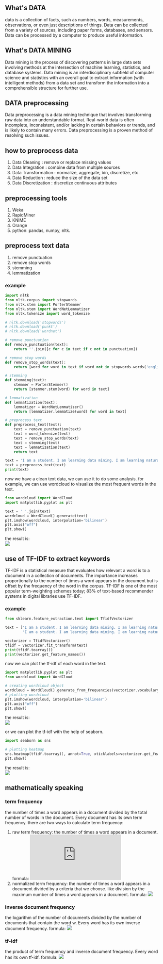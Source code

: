 ## What's DATA
data is a collection of facts, such as numbers, words, measurements, observations, or even just descriptions of things. Data can be collected from a variety of sources, including paper forms, databases, and sensors. Data can be processed by a computer to produce useful information.

## What's DATA MINING
Data mining is the process of discovering patterns in large data sets involving methods at the intersection of machine learning, statistics, and database systems. Data mining is an interdisciplinary subfield of computer science and statistics with an overall goal to extract information (with intelligent methods) from a data set and transform the information into a comprehensible structure for further use.

## DATA preprocessing
Data preprocessing is a data mining technique that involves transforming raw data into an understandable format. Real-world data is often incomplete, inconsistent, and/or lacking in certain behaviors or trends, and is likely to contain many errors. Data preprocessing is a proven method of resolving such issues.

## how to preprocess data
1. Data Cleaning : remove or replace missing values
2. Data Integration : combine data from multiple sources
3. Data Transformation : normalize, aggregate, bin, discretize, etc.
4. Data Reduction : reduce the size of the data set
5. Data Discretization : discretize continuous attributes

## preprocessing tools
1. Weka
2. RapidMiner
3. KNIME
4. Orange
5. python: pandas, numpy, nltk.

## preprocess text data
1. remove punctuation
2. remove stop words
3. stemming
4. lemmatization

### example
```python
import nltk
from nltk.corpus import stopwords
from nltk.stem import PorterStemmer
from nltk.stem import WordNetLemmatizer
from nltk.tokenize import word_tokenize

# nltk.download('stopwords')
# nltk.download('punkt')
# nltk.download('wordnet')

# remove punctuation
def remove_punctuation(text):
    return ''.join([c for c in text if c not in punctuation])

# remove stop words
def remove_stop_words(text):
    return [word for word in text if word not in stopwords.words('english')]

# stemming
def stemming(text):
    stemmer = PorterStemmer()
    return [stemmer.stem(word) for word in text]

# lemmatization
def lemmatization(text):
    lemmatizer = WordNetLemmatizer()
    return [lemmatizer.lemmatize(word) for word in text]

# preprocess text
def preprocess_text(text):
    text = remove_punctuation(text)
    text = word_tokenize(text)
    text = remove_stop_words(text)
    text = stemming(text)
    text = lemmatization(text)
    return text

text = 'I am a student. I am learning data mining. I am learning natural language processing.'
text = preprocess_text(text)
print(text)
```

now we have a clean text data, we can use it to do some analysis. for example, we can use wordcloud to visualize the most frequent words in the text.

```python
from wordcloud import WordCloud
import matplotlib.pyplot as plt

text = ' '.join(text)
wordcloud = WordCloud().generate(text)
plt.imshow(wordcloud, interpolation='bilinear')
plt.axis("off")
plt.show()
```
the result is:<br>
![](Figure_1.png)
## use of TF-IDF to extract keywords
TF-IDF is a statistical measure that evaluates how relevant a word is to a document in a collection of documents. The importance increases proportionally to the number of times a word appears in the document but is offset by the frequency of the word in the corpus. TF-IDF is one of the most popular term-weighting schemes today; 83% of text-based recommender systems in digital libraries use TF-IDF.

### example
```python
from sklearn.feature_extraction.text import TfidfVectorizer

text = ['I am a student. I am learning data mining. I am learning natural language processing.',
        'I am a student. I am learning data mining. I am learning natural language processing.']

vectorizer = TfidfVectorizer()
tfidf = vectorizer.fit_transform(text)
print(tfidf.toarray())
print(vectorizer.get_feature_names())
```

now we can plot the tf-idf of each word in the text.

```python
import matplotlib.pyplot as plt
from wordcloud import WordCloud

# creating wordcloud object
wordcloud = WordCloud().generate_from_frequencies(vectorizer.vocabulary_)
# plotting wordcloud
plt.imshow(wordcloud, interpolation='bilinear')
plt.axis("off")
plt.show()
```
the result is:<br>
![](Figure_2.png)

or we can plot the tf-idf with the help of seaborn.

```python
import seaborn as sns

# plotting heatmap
sns.heatmap(tfidf.toarray(), annot=True, xticklabels=vectorizer.get_feature_names(), yticklabels=['text1', 'text2'])
plt.show()
```
the result is:<br>
![](Figure_3.png)

## mathematically speaking
### term frequency
the number of times a word appears in a document divided by the total number of words in the document. Every document has its own term frequency.
there are two ways to calculate term frequency:
1. raw term frequency: the number of times a word appears in a document. formula: ![](https://latex.codecogs.com/gif.latex?tf(t,D)&space;=&space;apperance&space;of&space;term&space;t&space;in&space;document&space;D)
2. normalized term frequency: the number of times a word appears in a document divided by a criteria that we choose. like division by the maximum number of times a word appears in a document. formula: ![](https://latex.codecogs.com/gif.latex?tf(t,D)&space;=&space;\frac{apperance&space;of&space;term&space;t&space;in&space;document&space;D}{max&space;apperance&space;of&space;any&space;term&space;in&space;document&space;D})

### inverse document frequency
the logarithm of the number of documents divided by the number of documents that contain the word w. Every word has its own inverse document frequency.
formula: ![](https://latex.codecogs.com/gif.latex?idf(t,D)&space;=&space;\log&space;\frac{N}{|\{d&space;\in&space;D:&space;t&space;\in&space;d\}|)

### tf-idf
the product of term frequency and inverse document frequency. Every word has its own tf-idf.
formula: ![](https://latex.codecogs.com/gif.latex?tfidf(t,d,D)&space;=&space;tf(t,d)&space;\times&space;idf(t,D))
